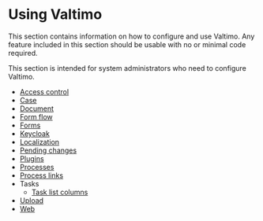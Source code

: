 # Using Valtimo

This section contains information on how to configure and use Valtimo. Any feature included in this section should be 
usable with no or minimal code required. 

This section is intended for system administrators who need to configure Valtimo.

* [Access control](access-control/access-control.md)
* [Case](case/creating-case-settings.md)
* [Document](document/document.md)
* [Form flow](form-flow/form-flow.md)
* [Forms](forms/forms.md)
* [Keycloak](keycloak-iam/keycloak.md)
* [Localization](localization/localization.md)
* [Pending changes](pending-changes/pending-changes.md)
* [Plugins](plugin/plugins.md)
* [Processes](process/process.md)
* [Process links](process-link/process-link.md)
* Tasks
  * [Task list columns](tasks/task-list-columns.md) 
* [Upload](upload/upload.md)
* [Web](web/web.md)
